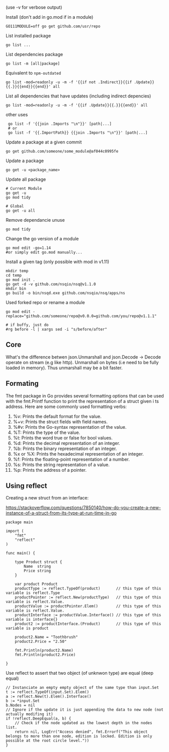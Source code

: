 (use -v for verbose output)

Install (don't add in go.mod if in a module)

    GO111MODULE=off go get github.com/usr/repo

List installed package

    go list ...

List dependencies package

    go list -m [all|package]

Equivalent to `npm-outdated`

    go list -mod=readonly -u -m -f '{{if not .Indirect}}{{if .Update}}{{.}}{{end}}{{end}}' all

List all dependencies that have updates (including indirect depencies)

    go list -mod=readonly -u -m -f '{{if .Update}}{{.}}{{end}}' all

other uses

     go list -f '{{join .Imports "\n"}}' [path|...]
     # or
     go list -f '{{.ImportPath}} {{join .Imports "\n"}}' [path|...]

Update a package at a given commit

    go get github.com/someone/some_module@af044c0995fe

Update a package

    go get -u <package_name>

Update all package

    # Current Module
    go get -u
    go mod tidy

    # Global
    go get -u all

Remove dependancie unuse

    go mod tidy

Change the go version of a module 

    go mod edit -go=1.14
    #or simply edit go.mod manually...

Install a given tag (only possible with mod in v1.11)

    mkdir temp
    cd temp
    go mod init .
    go get -d -v github.com/nsqio/nsq@v1.1.0
    mkdir bin
    go build -o bin/nsqd.exe github.com/nsqio/nsq/apps/ns


Used forked repo or rename a module

    go mod edit -replace="github.com/someone/repo@v0.0.0=github.com/you/repo@v1.1.1"

    # if buffy, just do
    #rg before -l | xargs sed -i "s/before/after" 


## Core

What's the difference betwen json.Unmarshall and json.Decode
    -> Decode operate on stream (e.g like http). Unmarshall on bytes (i.e need to be fully loaded in memory).
       Thus unmarshall may be a bit faster.

## Formating

The fmt package in Go provides several formatting options that can be used with the fmt.Printf function to print the representation of a struct given i
ts address. Here are some commonly used formatting verbs:

1. %v: Prints the default format for the value.
2. %+v: Prints the struct fields with field names.
3. %#v: Prints the Go-syntax representation of the value.
4. %T: Prints the type of the value.
5. %t: Prints the word true or false for bool values.
6. %d: Prints the decimal representation of an integer.
7. %b: Prints the binary representation of an integer.
8. %x or %X: Prints the hexadecimal representation of an integer.
9. %f: Prints the floating-point representation of a number.
10. %s: Prints the string representation of a value.
11. %p: Prints the address of a pointer.

## Using reflect

Creating a new struct from an interface:

https://stackoverflow.com/questions/7850140/how-do-you-create-a-new-instance-of-a-struct-from-its-type-at-run-time-in-go

```
package main

import (
    "fmt"
    "reflect"
)

func main() {

    type Product struct {
        Name  string
        Price string
    }

    var product Product
    productType := reflect.TypeOf(product)       // this type of this variable is reflect.Type
    productPointer := reflect.New(productType)   // this type of this variable is reflect.Value. 
    productValue := productPointer.Elem()        // this type of this variable is reflect.Value.
    productInterface := productValue.Interface() // this type of this variable is interface{}
    product2 := productInterface.(Product)       // this type of this variable is product

    product2.Name = "Toothbrush"
    product2.Price = "2.50"

    fmt.Println(product2.Name)
    fmt.Println(product2.Price)

}
```

Use reflect to assert that two object (of unknwon type) are equal (deep equal)

    // Instanciate an empty empty object of the same type than input.Set
    t := reflect.TypeOf(input.Set).Elem()
    a := reflect.New(t).Elem().Interface()
    b := *input.Set
    b.Nodes = nil
    // Ignore if the update it is just appending the data to new node (not actually modifing it)
    if !reflect.DeepEqual(a, b) {
        // Check if the node updated as the lowest depth in the nodes list.
        return nil, LogErr("Access denied", fmt.Errorf("This object belongs to more than one node, edition is locked. Edition is only possible at the root circle level."))
    }
